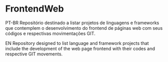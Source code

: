 # FrontendWeb

PT-BR
Repositório destinado a listar projetos de linguagens e frameworks que contemplem o desenvolvimento do frontend de páginas web com seus códigos e respectivas movimentações GIT.

EN
Repository designed to list language and framework projects that include the development of the web page frontend with their codes and respective GIT movements.
